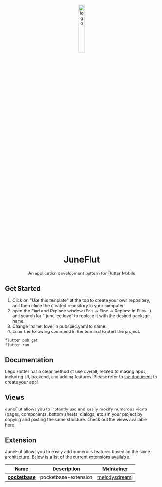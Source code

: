 <p align="center">
  <img src="https://github.com/melodysdreamj/JuneFlut/assets/21379657/15a3ea80-d0a6-40f5-9b07-e5ae0dc2cf87" alt="logo" width="20%" />
</p>
<h1 align="center">
  JuneFlut
</h1>
<p align="center">
  An application development pattern for Flutter Mobile<br>

</p>

## Get Started

1. Click on "Use this template" at the top to create your own repository, and then clone the created
   repository to your computer.
2. open the Find and Replace window (Edit -> Find -> Replace in Files...) and search for "
   june.lee.love" to replace it with the desired package name.
3. Change 'name: love' in pubspec.yaml to name:
4. Enter the following command in the terminal to start the project.

```bash
flutter pub get
flutter run
```

## Documentation

Lego Flutter has a clear method of use overall, related to making apps, including UI, backend, and
adding features. Please refer
to [the document](https://flutter.junes-architecture.lol/getting-started) to create your app!

## Views
JuneFlut allows you to instantly use and easily modify numerous views (pages, components, bottom sheets, dialogs, etc.) in your project by copying and pasting the same structure.
Check out the views available [here](https://juneflut-views.junestory.com/).

## Extension
JuneFlut allows you to easily add numerous features based on the same architecture. Below is a list of the current extensions available.

| Name | Description | Maintainer |
| --- | --- | --- |
| [**pocketbase**](https://github.com/melodysdreamj/pocketbase-extension)| pocketbase-extension | [melodysdreamj](https://github.com/melodysdreamj)

